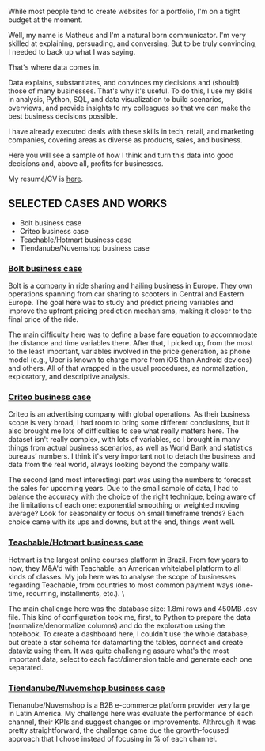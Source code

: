 While most people tend to create websites for a portfolio, I'm on a tight budget at the moment. 

Well, my name is Matheus and I'm a natural born communicator. I'm very skilled at explaining, persuading, and conversing. But to be truly convincing, I needed to back up what I was saying. 

That's where data comes in.

Data explains, substantiates, and convinces my decisions and (should) those of many businesses. That's why it's useful. To do this, I use my skills in analysis, Python, SQL, and data visualization to build scenarios, overviews, and provide insights to my colleagues so that we can make the best business decisions possible.

I have already executed deals with these skills in tech, retail, and marketing companies, covering areas as diverse as products, sales, and business.

Here you will see a sample of how I think and turn this data into good decisions and, above all, profits for businesses.

My resumé/CV is [here](https://drive.google.com/file/d/1nAZqoM8YhULeEVySY2vZNLklaF1OgD3v/view?usp=sharing). 

## SELECTED CASES AND WORKS
- Bolt business case
- Criteo business case
- Teachable/Hotmart business case
- Tiendanube/Nuvemshop business case


### [Bolt business case](https://github.com/msantosrodrigues/business-portfolio/tree/main/company_a)

Bolt is a company in ride sharing and hailing business in Europe. 
They own operations spanning from car sharing to scooters in Central and Eastern Europe. The goal here was to study and predict pricing variables and improve the upfront pricing prediction mechanisms, making it closer to the final price of the ride. 

The main difficulty here was to define a base fare equation to accommodate the distance and time variables there. After that, I picked up, from the most to the least important, variables involved in the price generation, as phone model (e.g., Uber is known to charge more from iOS than Android devices) and others. All of that wrapped in the usual procedures, as normalization, exploratory, and descriptive analysis.

### [Criteo business case](https://github.com/msantosrodrigues/business-portfolio/tree/main/company_b)

Criteo is an advertising company with global operations. As their business scope is very broad, I had room to bring some different conclusions, but it also brought me lots of difficulties to see what really matters here.
The dataset isn't really complex, with lots of variables, so I brought in many things from actual business scenarios, as well as World Bank and statistics bureaus’ numbers. I think it's very important not to detach the business and data from the real world, always looking beyond the company walls.

The second (and most interesting) part was using the numbers to forecast the sales for upcoming years. Due to the small sample of data, I had to balance the accuracy with the choice of the right technique, being aware of the limitations of each one: exponential smoothing or weighted moving average? Look for seasonality or focus on small timeframe trends? Each choice came with its ups and downs, but at the end, things went well. 

### [Teachable/Hotmart business case](https://github.com/msantosrodrigues/business-portfolio/tree/main/teachable_hotmart)

Hotmart is the largest online courses platform in Brazil. From few years to now, they M&A'd with Teachable, an American whitelabel platform to all kinds of classes.
My job here was to analyse the scope of businesses regarding Teachable, from countries to most common payment ways (one-time, recurring, installments, etc.). \

The main challenge here was the database size: 1.8mi rows and 450MB .csv file. This kind of configuration took me, first, to Python to prepare the data (normalize/denormalize columns) and do the exploration using the notebook.
To create a dashboard here, I couldn't use the whole database, but create a star schema for datamarting the tables, connect and create dataviz using them. It was quite challenging assure what's the most important data, select to each fact/dimension table and generate each one separated.

### [Tiendanube/Nuvemshop business case](https://github.com/msantosrodrigues/business-portfolio/tree/main/tiendanube_nuvemshop)

Tienanube/Nuvemshop is a B2B e-commerce platform provider very large in Latin America.
My challenge here was evaluate the performance of each channel, their KPIs and suggest changes or improvements. Althrough it was pretty straightforward, the challenge came due the growth-focused approach that I chose instead of focusing in % of each channel. 
